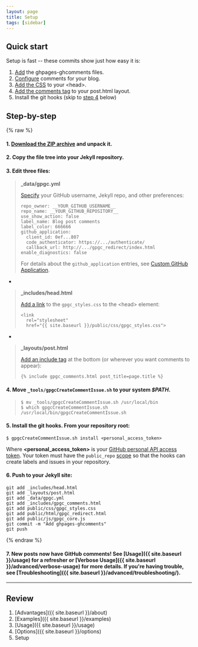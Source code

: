 ```yaml
---
layout: page
title: Setup
tags: [sidebar]
---
```


## Quick start

Setup is fast -- these commits show just how easy it is:

 1. [Add](https://github.com/wireddown/gpgc-test/commit/e6eefb8539f1630d5e847760b288a857b31fe55e?diff=unified) the ghpages-ghcomments files.
 1. [Configure](https://github.com/wireddown/gpgc-test/commit/f73cc70e931c14f63ea8081ec3c006b67258df4d?diff=split) comments for your blog.
 1. [Add the CSS](https://github.com/wireddown/gpgc-test/commit/b84c65db227b867228178a50554f3374e70a9314?diff=split) to your \<head\>.
 1. [Add the comments tag](https://github.com/wireddown/gpgc-test/commit/240420c7dd0f7ef0f2dd39c06897cf0d3e711c24?diff=split) to your post.html layout.
 1. Install the git hooks (skip to [step 4](#step-4) below)

## Step-by-step

{% raw %}

#### 1. [**Download** the ZIP archive](https://github.com/wireddown/ghpages-ghcomments/archive/release.zip) and unpack it.

#### 2. **Copy** the file tree into your Jekyll repository.

#### 3. **Edit** three files:

> **_data/gpgc.yml**
>
> [Specify](https://github.com/wireddown/gpgc-test/commit/f73cc70e931c14f63ea8081ec3c006b67258df4d?diff=split) your GitHub username, Jekyll repo, and other preferences:
>
> ```
> repo_owner: __YOUR_GITHUB_USERNAME__
> repo_name: __YOUR_GITHUB_REPOSITORY__
> use_show_action: false
> label_name: Blog post comments
> label_color: 666666
> github_application:
>   client_id: 0ef...807
>   code_authenticator: https://.../authenticate/
>   callback_url: http://.../gpgc_redirect/index.html
> enable_diagnostics: false
> ```
>
> For details about the `github_application` entries, see [Custom GitHub Application](../advanced/custom-github-app/).

-

> **_includes/head.html**
> 
> [Add a link](https://github.com/wireddown/gpgc-test/commit/b84c65db227b867228178a50554f3374e70a9314?diff=split) to the `gpgc_styles.css` to the \<head\> element:
>
> ```
> <link
>   rel="stylesheet"
>   href="{{ site.baseurl }}/public/css/gpgc_styles.css">
> ```

-

> **_layouts/post.html**
>
> [Add an include tag](https://github.com/wireddown/gpgc-test/commit/240420c7dd0f7ef0f2dd39c06897cf0d3e711c24?diff=split) at the bottom (or wherever you want comments to appear):
>
> ```
> {% include gpgc_comments.html post_title=page.title %}
> ```

#### <a name="step-4"></a>4. **Move** `_tools/gpgcCreateCommentIssue.sh` to your system *$PATH*.

> ```
> $ mv _tools/gpgcCreateCommentIssue.sh /usr/local/bin
> $ which gpgcCreateCommentIssue.sh
> /usr/local/bin/gpgcCreateCommentIssue.sh
> ```

#### 5. **Install** the git hooks. From your repository root:

```
$ gpgcCreateCommentIssue.sh install <personal_access_token>
```

Where **\<personal\_access\_token\>** is your [GitHub personal API access token](https://help.github.com/articles/creating-an-access-token-for-command-line-use/). Your token must have the `public_repo` [scope](https://developer.github.com/v3/oauth/#scopes) so that the hooks can create labels and issues in your repository.

#### 6. **Push** to your Jekyll site:

```
git add _includes/head.html
git add _layouts/post.html
git add _data/gpgc.yml
git add _includes/gpgc_comments.html
git add public/css/gpgc_styles.css
git add public/html/gpgc_redirect.html
git add public/js/gpgc_core.js
git commit -m "Add ghpages-ghcomments"
git push
```

{% endraw %}

#### 7. New posts now have GitHub comments! See [Usage]({{ site.baseurl }}/usage) for a refresher or [Verbose Usage]({{ site.baseurl }}/advanced/verbose-usage) for more details. If you're having trouble, see [Troubleshooting]({{ site.baseurl }}/advanced/troubleshooting/).

---

## Review
 1. [Advantages]({{ site.baseurl }}/about)
 1. [Examples]({{ site.baseurl }}/examples)
 1. [Usage]({{ site.baseurl }}/usage)
 1. [Options]({{ site.baseurl }}/options)
 1. Setup

